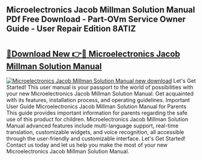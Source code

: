## Microelectronics Jacob Millman Solution Manual PDf Free Download - Part-OVm Service Owner Guide - User Repair Edition 8ATIZ

# <h2><a href="http://bc55172.oget.top/?id=Microelectronics+Jacob+Millman+Solution+Manual">🔗Download New 👉🔴 Microelectronics Jacob Millman Solution Manual</a></h2>

[![Microelectronics Jacob Millman Solution Manual new download](https://i.imgur.com/5g1atiW.png)](http://bc55172.oget.top/?id=Microelectronics+Jacob+Millman+Solution+Manual)
Let's Get Started! This user manual is your passport to the world of possibilities with your new Microelectronics Jacob Millman Solution Manual. Get acquainted with its features, installation process, and operating guidelines. Important User Guide Microelectronics Jacob Millman Solution Manual for Parents This guide provides important information for parents regarding the safe use of this product for children. Microelectronics Jacob Millman Solution Manual advanced features include multi-language support, real-time translation, customizable widgets, and voice recognition, all accessible through the user-friendly and customizable interface. Let's Get Started! Contact us today and let us help you make the most of your new Microelectronics Jacob Millman Solution Manual.
